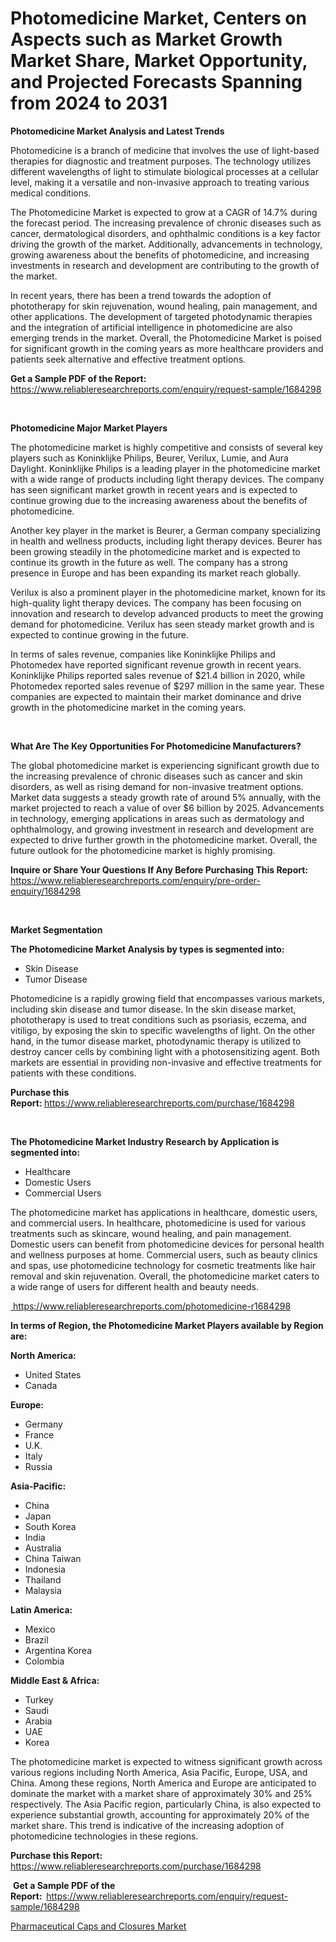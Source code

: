 <p><h1>Photomedicine Market, Centers on Aspects such as Market Growth Market Share, Market Opportunity, and Projected Forecasts Spanning from 2024 to 2031</h1></p><p><strong>Photomedicine Market Analysis and Latest Trends</strong></p>
<p><p>Photomedicine is a branch of medicine that involves the use of light-based therapies for diagnostic and treatment purposes. The technology utilizes different wavelengths of light to stimulate biological processes at a cellular level, making it a versatile and non-invasive approach to treating various medical conditions.</p><p>The Photomedicine Market is expected to grow at a CAGR of 14.7% during the forecast period. The increasing prevalence of chronic diseases such as cancer, dermatological disorders, and ophthalmic conditions is a key factor driving the growth of the market. Additionally, advancements in technology, growing awareness about the benefits of photomedicine, and increasing investments in research and development are contributing to the growth of the market.</p><p>In recent years, there has been a trend towards the adoption of phototherapy for skin rejuvenation, wound healing, pain management, and other applications. The development of targeted photodynamic therapies and the integration of artificial intelligence in photomedicine are also emerging trends in the market. Overall, the Photomedicine Market is poised for significant growth in the coming years as more healthcare providers and patients seek alternative and effective treatment options.</p></p>
<p><strong>Get a Sample PDF of the Report:&nbsp;</strong> <a href="https://www.reliableresearchreports.com/enquiry/request-sample/1684298">https://www.reliableresearchreports.com/enquiry/request-sample/1684298</a></p>
<p>&nbsp;</p>
<p><strong>Photomedicine Major Market Players</strong></p>
<p><p>The photomedicine market is highly competitive and consists of several key players such as Koninklijke Philips, Beurer, Verilux, Lumie, and Aura Daylight. Koninklijke Philips is a leading player in the photomedicine market with a wide range of products including light therapy devices. The company has seen significant market growth in recent years and is expected to continue growing due to the increasing awareness about the benefits of photomedicine.</p><p>Another key player in the market is Beurer, a German company specializing in health and wellness products, including light therapy devices. Beurer has been growing steadily in the photomedicine market and is expected to continue its growth in the future as well. The company has a strong presence in Europe and has been expanding its market reach globally.</p><p>Verilux is also a prominent player in the photomedicine market, known for its high-quality light therapy devices. The company has been focusing on innovation and research to develop advanced products to meet the growing demand for photomedicine. Verilux has seen steady market growth and is expected to continue growing in the future.</p><p>In terms of sales revenue, companies like Koninklijke Philips and Photomedex have reported significant revenue growth in recent years. Koninklijke Philips reported sales revenue of $21.4 billion in 2020, while Photomedex reported sales revenue of $297 million in the same year. These companies are expected to maintain their market dominance and drive growth in the photomedicine market in the coming years.</p></p>
<p>&nbsp;</p>
<p><strong>What Are The Key Opportunities For Photomedicine Manufacturers?</strong></p>
<p><p>The global photomedicine market is experiencing significant growth due to the increasing prevalence of chronic diseases such as cancer and skin disorders, as well as rising demand for non-invasive treatment options. Market data suggests a steady growth rate of around 5% annually, with the market projected to reach a value of over $6 billion by 2025. Advancements in technology, emerging applications in areas such as dermatology and ophthalmology, and growing investment in research and development are expected to drive further growth in the photomedicine market. Overall, the future outlook for the photomedicine market is highly promising.</p></p>
<p><strong>Inquire or Share Your Questions If Any Before Purchasing This Report:</strong> <a href="https://www.reliableresearchreports.com/enquiry/pre-order-enquiry/1684298">https://www.reliableresearchreports.com/enquiry/pre-order-enquiry/1684298</a></p>
<p>&nbsp;</p>
<p><strong>Market Segmentation</strong></p>
<p><strong>The Photomedicine Market Analysis by types is segmented into:</strong></p>
<p><ul><li>Skin Disease</li><li>Tumor Disease</li></ul></p>
<p><p>Photomedicine is a rapidly growing field that encompasses various markets, including skin disease and tumor disease. In the skin disease market, phototherapy is used to treat conditions such as psoriasis, eczema, and vitiligo, by exposing the skin to specific wavelengths of light. On the other hand, in the tumor disease market, photodynamic therapy is utilized to destroy cancer cells by combining light with a photosensitizing agent. Both markets are essential in providing non-invasive and effective treatments for patients with these conditions.</p></p>
<p><strong>Purchase this Report:&nbsp;</strong><a href="https://www.reliableresearchreports.com/purchase/1684298">https://www.reliableresearchreports.com/purchase/1684298</a></p>
<p>&nbsp;</p>
<p><strong>The Photomedicine Market Industry Research by Application is segmented into:</strong></p>
<p><ul><li>Healthcare</li><li>Domestic Users</li><li>Commercial Users</li></ul></p>
<p><p>The photomedicine market has applications in healthcare, domestic users, and commercial users. In healthcare, photomedicine is used for various treatments such as skincare, wound healing, and pain management. Domestic users can benefit from photomedicine devices for personal health and wellness purposes at home. Commercial users, such as beauty clinics and spas, use photomedicine technology for cosmetic treatments like hair removal and skin rejuvenation. Overall, the photomedicine market caters to a wide range of users for different health and beauty needs.</p></p>
<p><a href="https://www.reliableresearchreports.com/photomedicine-r1684298">&nbsp;https://www.reliableresearchreports.com/photomedicine-r1684298</a></p>
<p><strong>In terms of Region, the Photomedicine Market Players available by Region are:</strong></p>
<p>
    <p> <strong> North America: </strong>
        <ul>
            <li>United States</li>
            <li>Canada</li>
        </ul>
        </p> 
    <p> <strong> Europe: </strong>
        <ul>
            <li>Germany</li>
            <li>France</li>
            <li>U.K.</li>
            <li>Italy</li>
            <li>Russia</li>
        </ul>
        </p> 
    <p> <strong> Asia-Pacific: </strong>
        <ul>
            <li>China</li>
            <li>Japan</li>
            <li>South Korea</li>
            <li>India</li>
            <li>Australia</li>
            <li>China Taiwan</li>
            <li>Indonesia</li>
            <li>Thailand</li>
            <li>Malaysia</li>
        </ul>
        </p> 
    <p> <strong> Latin America: </strong>
        <ul>
            <li>Mexico</li>
            <li>Brazil</li>
            <li>Argentina Korea</li>
            <li>Colombia</li>
        </ul>
        </p> 
    <p> <strong> Middle East & Africa: </strong>
        <ul>
            <li>Turkey</li>
            <li>Saudi</li>
            <li>Arabia</li>
            <li>UAE</li>
            <li>Korea</li>
        </ul>
    </p>
    </p>
<p><p>The photomedicine market is expected to witness significant growth across various regions including North America, Asia Pacific, Europe, USA, and China. Among these regions, North America and Europe are anticipated to dominate the market with a market share of approximately 30% and 25% respectively. The Asia Pacific region, particularly China, is also expected to experience substantial growth, accounting for approximately 20% of the market share. This trend is indicative of the increasing adoption of photomedicine technologies in these regions.</p></p>
<p><strong>Purchase this Report: </strong><a href="https://www.reliableresearchreports.com/purchase/1684298">https://www.reliableresearchreports.com/purchase/1684298</a></p>
<p>&nbsp;<strong>Get a Sample PDF of the Report:&nbsp;&nbsp;</strong><a href="https://www.reliableresearchreports.com/enquiry/request-sample/1684298">https://www.reliableresearchreports.com/enquiry/request-sample/1684298</a></p>
<p><strong></strong></p>
<p><p><a href="https://github.com/lbird53714/Market-Research-Report-List-4/blob/main/pharmaceutical-caps-and-closures-market.md">Pharmaceutical Caps and Closures Market</a></p></p>